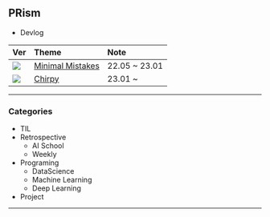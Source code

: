 ## PRism
- Devlog

| Ver | Theme | Note |
| :--- | :--- | :--- |
| <img src="https://img.shields.io/badge/Github-v1-orange"> | [Minimal Mistakes](https://mmistakes.github.io/minimal-mistakes/) | 22.05 ~ 23.01 |
| <img src="https://img.shields.io/badge/Github-v2-blueviolet"> | [Chirpy](https://github.com/cotes2020/jekyll-theme-chirpy) | 23.01 ~ |

---

### Categories
- TIL
- Retrospective
  - AI School
  - Weekly
- Programing
  - DataScience
  - Machine Learning
  - Deep Learning
- Project

---
